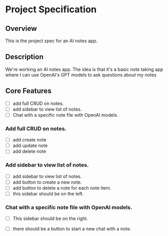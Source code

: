 # Project Specification

## Overview
This is the project spec for an AI notes app.

## Description
We're working an Al notes app. The idea is that it's a basic note taking app where I can use OpenAI's GPT models
to ask questions about my notes

## Core Features
- [ ] add full CRUD on notes.
- [ ] add sidebar to view list of notes.
- [ ] Chat with a specific note file with OpenAI models.

### Add full CRUD on notes.
- [ ] add create note
- [ ] add update note
- [ ] add delete note

### Add sidebar to view list of notes.
- [ ] add sidebar to view list of notes.
- [ ] add button to create a new note.
- [ ] add button to delete a note for each note item.
- [ ] this sidebar should be on the left.

### Chat with a specific note file with OpenAI models.
- [ ] This sidebar should be on the right.
- [ ] there should be a button to start a new chat with a note.

